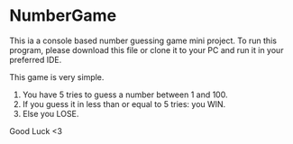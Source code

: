 # NumberGame
This ia a console based number guessing game mini project. 
To run this program, please download this file or clone it to your PC and run it in your preferred IDE. 

This game is very simple.
1. You have 5 tries to guess a number between 1 and 100.
2. If you guess it in less than or equal to 5 tries: you WIN.
3. Else you LOSE.

Good Luck <3
